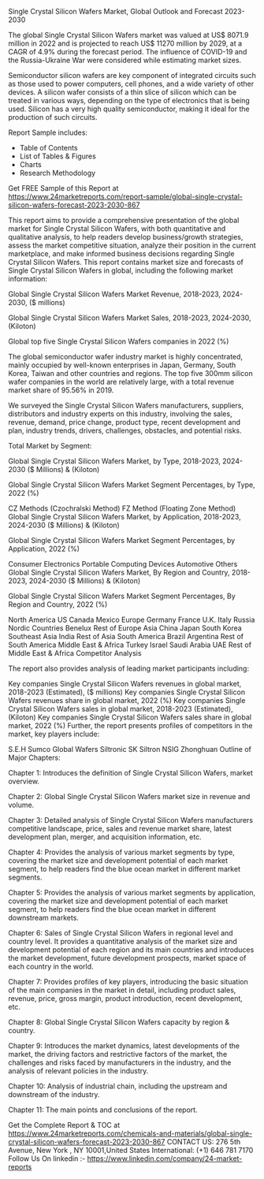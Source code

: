 Single Crystal Silicon Wafers Market, Global Outlook and Forecast 2023-2030

The global Single Crystal Silicon Wafers market was valued at US$ 8071.9 million in 2022 and is projected to reach US$ 11270 million by 2029, at a CAGR of 4.9% during the forecast period. The influence of COVID-19 and the Russia-Ukraine War were considered while estimating market sizes.

Semiconductor silicon wafers are key component of integrated circuits such as those used to power computers, cell phones, and a wide variety of other devices. A silicon wafer consists of a thin slice of silicon which can be treated in various ways, depending on the type of electronics that is being used. Silicon has a very high quality semiconductor, making it ideal for the production of such circuits.

Report Sample includes:
- Table of Contents
- List of Tables & Figures
- Charts
- Research Methodology

Get FREE Sample of this Report at https://www.24marketreports.com/report-sample/global-single-crystal-silicon-wafers-forecast-2023-2030-867

This report aims to provide a comprehensive presentation of the global market for Single Crystal Silicon Wafers, with both quantitative and qualitative analysis, to help readers develop business/growth strategies, assess the market competitive situation, analyze their position in the current marketplace, and make informed business decisions regarding Single Crystal Silicon Wafers. This report contains market size and forecasts of Single Crystal Silicon Wafers in global, including the following market information:

Global Single Crystal Silicon Wafers Market Revenue, 2018-2023, 2024-2030, ($ millions)

Global Single Crystal Silicon Wafers Market Sales, 2018-2023, 2024-2030, (Kiloton)

Global top five Single Crystal Silicon Wafers companies in 2022 (%)

The global semiconductor wafer industry market is highly concentrated, mainly occupied by well-known enterprises in Japan, Germany, South Korea, Taiwan and other countries and regions. The top five 300mm silicon wafer companies in the world are relatively large, with a total revenue market share of 95.56% in 2019.

We surveyed the Single Crystal Silicon Wafers manufacturers, suppliers, distributors and industry experts on this industry, involving the sales, revenue, demand, price change, product type, recent development and plan, industry trends, drivers, challenges, obstacles, and potential risks.

Total Market by Segment:

Global Single Crystal Silicon Wafers Market, by Type, 2018-2023, 2024-2030 ($ Millions) & (Kiloton)

Global Single Crystal Silicon Wafers Market Segment Percentages, by Type, 2022 (%)

CZ Methods (Czochralski Method)
FZ Method (Floating Zone Method)
Global Single Crystal Silicon Wafers Market, by Application, 2018-2023, 2024-2030 ($ Millions) & (Kiloton)

Global Single Crystal Silicon Wafers Market Segment Percentages, by Application, 2022 (%)

Consumer Electronics
Portable Computing Devices
Automotive
Others
Global Single Crystal Silicon Wafers Market, By Region and Country, 2018-2023, 2024-2030 ($ Millions) & (Kiloton)

Global Single Crystal Silicon Wafers Market Segment Percentages, By Region and Country, 2022 (%)

North America
US
Canada
Mexico
Europe
Germany
France
U.K.
Italy
Russia
Nordic Countries
Benelux
Rest of Europe
Asia
China
Japan
South Korea
Southeast Asia
India
Rest of Asia
South America
Brazil
Argentina
Rest of South America
Middle East & Africa
Turkey
Israel
Saudi Arabia
UAE
Rest of Middle East & Africa
Competitor Analysis

The report also provides analysis of leading market participants including:

Key companies Single Crystal Silicon Wafers revenues in global market, 2018-2023 (Estimated), ($ millions)
Key companies Single Crystal Silicon Wafers revenues share in global market, 2022 (%)
Key companies Single Crystal Silicon Wafers sales in global market, 2018-2023 (Estimated), (Kiloton)
Key companies Single Crystal Silicon Wafers sales share in global market, 2022 (%)
Further, the report presents profiles of competitors in the market, key players include:

S.E.H
Sumco
Global Wafers
Siltronic
SK Siltron
NSIG
Zhonghuan
Outline of Major Chapters:

Chapter 1: Introduces the definition of Single Crystal Silicon Wafers, market overview.

Chapter 2: Global Single Crystal Silicon Wafers market size in revenue and volume.

Chapter 3: Detailed analysis of Single Crystal Silicon Wafers manufacturers competitive landscape, price, sales and revenue market share, latest development plan, merger, and acquisition information, etc.

Chapter 4: Provides the analysis of various market segments by type, covering the market size and development potential of each market segment, to help readers find the blue ocean market in different market segments.

Chapter 5: Provides the analysis of various market segments by application, covering the market size and development potential of each market segment, to help readers find the blue ocean market in different downstream markets.

Chapter 6: Sales of Single Crystal Silicon Wafers in regional level and country level. It provides a quantitative analysis of the market size and development potential of each region and its main countries and introduces the market development, future development prospects, market space of each country in the world.

Chapter 7: Provides profiles of key players, introducing the basic situation of the main companies in the market in detail, including product sales, revenue, price, gross margin, product introduction, recent development, etc.

Chapter 8: Global Single Crystal Silicon Wafers capacity by region & country.

Chapter 9: Introduces the market dynamics, latest developments of the market, the driving factors and restrictive factors of the market, the challenges and risks faced by manufacturers in the industry, and the analysis of relevant policies in the industry.

Chapter 10: Analysis of industrial chain, including the upstream and downstream of the industry.

Chapter 11: The main points and conclusions of the report.

Get the Complete Report & TOC at https://www.24marketreports.com/chemicals-and-materials/global-single-crystal-silicon-wafers-forecast-2023-2030-867
CONTACT US:
276 5th Avenue, New York , NY 10001,United States
International: (+1) 646 781 7170
Follow Us On linkedin :- https://www.linkedin.com/company/24-market-reports
